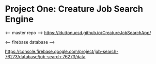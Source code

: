 # Project One: Creature Job Search Engine

<-- master repo -->
https://lduttonucsd.github.io/CreatureJobSearchApp/




<-- firebase database -->


https://console.firebase.google.com/project/job-search-76273/database/job-search-76273/data
